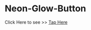 # Neon-Glow-Button
Click Here to see >> <a href="https://guitaruser.github.io/Neon-Glow-Button/"> Tap Here </a>
